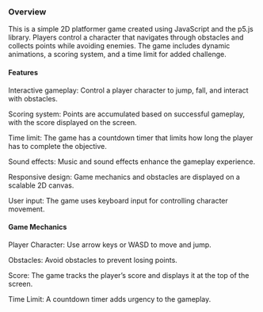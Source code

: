 ### Overview

This is a simple 2D platformer game created using JavaScript and the p5.js library. 
Players control a character that navigates through obstacles and collects points while avoiding enemies. 
The game includes dynamic animations, a scoring system, and a time limit for added challenge.

#### Features

Interactive gameplay: Control a player character to jump, fall, and interact with obstacles.

Scoring system: Points are accumulated based on successful gameplay, with the score displayed on the screen.

Time limit: The game has a countdown timer that limits how long the player has to complete the objective.

Sound effects: Music and sound effects enhance the gameplay experience.

Responsive design: Game mechanics and obstacles are displayed on a scalable 2D canvas.

User input: The game uses keyboard input for controlling character movement.




#### Game Mechanics

Player Character: Use arrow keys or WASD to move and jump.

Obstacles: Avoid obstacles to prevent losing points.

Score: The game tracks the player’s score and displays it at the top of the screen.

Time Limit: A countdown timer adds urgency to the gameplay.
